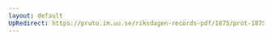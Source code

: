 ```yaml
---
layout: default
UpRedirect: https://pruto.im.uu.se/riksdagen-records-pdf/1875/prot-1875--ak--001.pdf
---
```

